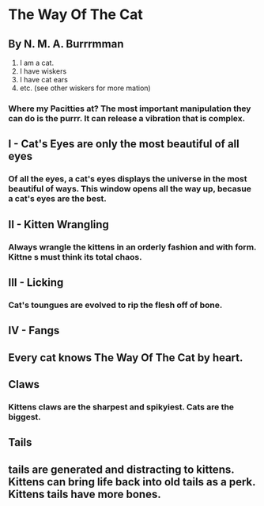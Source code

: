# The Way Of The Cat

## By N. M. A. Burrrmman

1. I am a cat.
2. I have wiskers
3. I have cat ears
4. etc. (see other wiskers for more mation)

### Where my Pacitties at? The most important manipulation they can do is the purrr. It can release a vibration that is complex.

## I - Cat's Eyes are only the most beautiful of all eyes
### Of all the eyes, a cat's eyes displays the universe in the most beautiful of ways. This window opens all the way up, becasue a cat's eyes are the best.

## II - Kitten Wrangling
### Always wrangle the kittens in an orderly fashion and with form. Kittne s must think its total chaos.

## III - Licking
### Cat's toungues are evolved to rip the flesh off of bone.

## IV - Fangs
###

## Every cat knows The Way Of The Cat by heart.

## Claws
### Kittens claws are the sharpest and spikyiest. Cats are the biggest.

## Tails
## tails are generated and distracting to kittens. Kittens can bring life back into old tails as a perk. Kittens tails have more bones.
